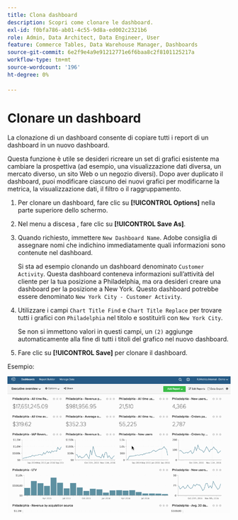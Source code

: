 ```yaml
---
title: Clona dashboard
description: Scopri come clonare le dashboard.
exl-id: f0bfa786-ab01-4c55-9d8a-ed002c2321b6
role: Admin, Data Architect, Data Engineer, User
feature: Commerce Tables, Data Warehouse Manager, Dashboards
source-git-commit: 6e2f9e4a9e91212771e6f6baa8c2f8101125217a
workflow-type: tm+mt
source-wordcount: '196'
ht-degree: 0%

---
```


# Clonare un dashboard

La clonazione di un dashboard consente di copiare tutti i report di un dashboard in un nuovo dashboard.

Questa funzione è utile se desideri ricreare un set di grafici esistente ma cambiare la prospettiva (ad esempio, una visualizzazione dati diversa, un mercato diverso, un sito Web o un negozio diversi). Dopo aver duplicato il dashboard, puoi modificare ciascuno dei nuovi grafici per modificarne la metrica, la visualizzazione dati, il filtro o il raggruppamento.

1. Per clonare un dashboard, fare clic su **[!UICONTROL Options]** nella parte superiore dello schermo.

1. Nel menu a discesa , fare clic su **[!UICONTROL Save As]**.

1. Quando richiesto, immettere `New Dashboard Name`. Adobe consiglia di assegnare nomi che indichino immediatamente quali informazioni sono contenute nel dashboard.

   Si sta ad esempio clonando un dashboard denominato `Customer Activity`. Questa dashboard conteneva informazioni sull’attività del cliente per la tua posizione a Philadelphia, ma ora desideri creare una dashboard per la posizione a New York. Questo dashboard potrebbe essere denominato `New York City - Customer Activity`.

1. Utilizzare i campi `Chart Title Find` e `Chart Title Replace` per trovare tutti i grafici con `Philadelphia` nel titolo e sostituirli con `New York City`.

   Se non si immettono valori in questi campi, un `(2)` aggiunge automaticamente alla fine di tutti i titoli del grafico nel nuovo dashboard.

1. Fare clic su **[!UICONTROL Save]** per clonare il dashboard.

Esempio:

![clona dashboard](../../assets/datgif.gif)
